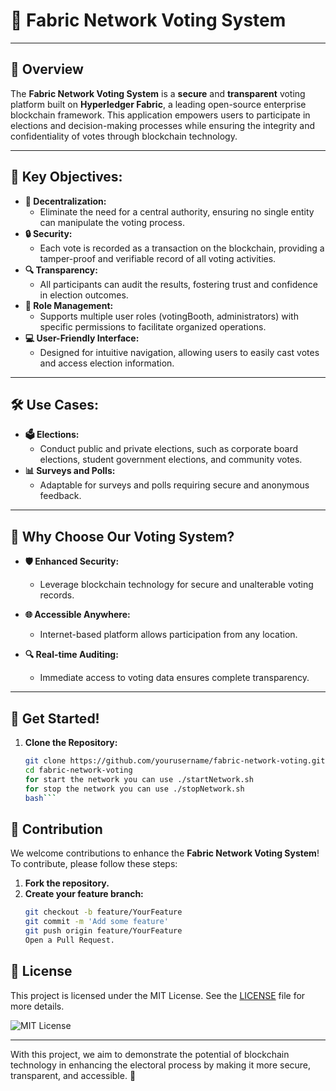 # 🚀 Fabric Network Voting System

---

## 📖 Overview

The **Fabric Network Voting System** is a **secure** and **transparent** voting platform built on **Hyperledger Fabric**, a leading open-source enterprise blockchain framework. This application empowers users to participate in elections and decision-making processes while ensuring the integrity and confidentiality of votes through blockchain technology.

---

## 🎯 Key Objectives:

- **🔗 Decentralization:**
  - Eliminate the need for a central authority, ensuring no single entity can manipulate the voting process.
- **🔒 Security:**
  - Each vote is recorded as a transaction on the blockchain, providing a tamper-proof and verifiable record of all voting activities.
- **🔍 Transparency:**
  - All participants can audit the results, fostering trust and confidence in election outcomes.
- **👥 Role Management:**
  - Supports multiple user roles (votingBooth, administrators) with specific permissions to facilitate organized operations.
- **💻 User-Friendly Interface:**
  - Designed for intuitive navigation, allowing users to easily cast votes and access election information.

---

## 🛠️ Use Cases:

- **🗳️ Elections:**
  - Conduct public and private elections, such as corporate board elections, student government elections, and community votes.
- **📊 Surveys and Polls:**
  - Adaptable for surveys and polls requiring secure and anonymous feedback.

---

## 🌟 Why Choose Our Voting System?

- **🛡️ Enhanced Security:**

  - Leverage blockchain technology for secure and unalterable voting records.

- **🌐 Accessible Anywhere:**

  - Internet-based platform allows participation from any location.

- **🔍 Real-time Auditing:**
  - Immediate access to voting data ensures complete transparency.

---

## 📅 Get Started!

1. **Clone the Repository:**
   ````bash
   git clone https://github.com/yourusername/fabric-network-voting.git
   cd fabric-network-voting
   for start the network you can use ./startNetwork.sh
   for stop the network you can use ./stopNetwork.sh
   bash```
   ````

## 🤝 Contribution

We welcome contributions to enhance the **Fabric Network Voting System**! To contribute, please follow these steps:

1. **Fork the repository.**
2. **Create your feature branch:**
   ```bash
   git checkout -b feature/YourFeature
   git commit -m 'Add some feature'
   git push origin feature/YourFeature
   Open a Pull Request.
   ```

## 📜 License

This project is licensed under the MIT License. See the [LICENSE](LICENSE) file for more details.

![MIT License](https://img.shields.io/badge/License-MIT-blue.svg)

---

With this project, we aim to demonstrate the potential of blockchain technology in enhancing the electoral process by making it more secure, transparent, and accessible. 🚀
